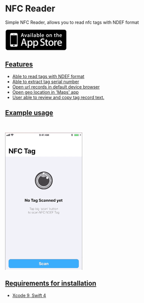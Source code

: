 # NFC Reader

Simple NFC Reader, allows you to read nfc tags with NDEF format

<a href="https://itunes.apple.com/us/app/nfc-reader-ndef/id1299599637?ls=1&mt=8">
<img border="0" src="gifs/appstore.png" width="200">

## **Features**

- Able to read tags with NDEF format
- Able to extract tag serial number
- Open url records in default device browser
- Open geo location in 'Maps' app
- User able to review and copy tag record text.


## **Example usage**
<br><br>
<img src="gifs/read.gif" width="250">

## **Requirements for installation**
- Xcode 9, Swift 4
<br><br>
